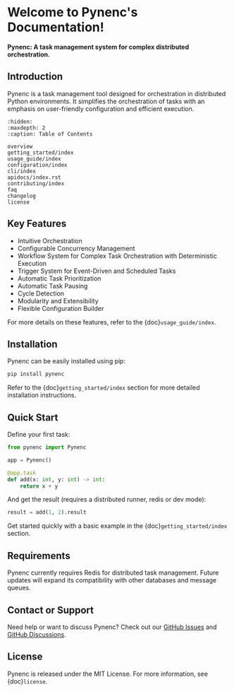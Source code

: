 # Welcome to Pynenc's Documentation!

**Pynenc: A task management system for complex distributed orchestration.**

## Introduction

Pynenc is a task management tool designed for orchestration in distributed Python environments. It simplifies the orchestration of tasks with an emphasis on user-friendly configuration and efficient execution.

```{toctree}
:hidden:
:maxdepth: 2
:caption: Table of Contents

overview
getting_started/index
usage_guide/index
configuration/index
cli/index
apidocs/index.rst
contributing/index
faq
changelog
license
```

## Key Features

- Intuitive Orchestration
- Configurable Concurrency Management
- Workflow System for Complex Task Orchestration with Deterministic Execution
- Trigger System for Event-Driven and Scheduled Tasks
- Automatic Task Prioritization
- Automatic Task Pausing
- Cycle Detection
- Modularity and Extensibility
- Flexible Configuration Builder

For more details on these features, refer to the {doc}`usage_guide/index`.

## Installation

Pynenc can be easily installed using pip:

```bash
pip install pynenc
```

Refer to the {doc}`getting_started/index` section for more detailed installation instructions.

## Quick Start

Define your first task:

```python
from pynenc import Pynenc

app = Pynenc()

@app.task
def add(x: int, y: int) -> int:
    return x + y
```

And get the result (requires a distributed runner, redis or dev mode):

```python
result = add(1, 2).result
```

Get started quickly with a basic example in the {doc}`getting_started/index` section.

## Requirements

Pynenc currently requires Redis for distributed task management. Future updates will expand its compatibility with other databases and message queues.

## Contact or Support

Need help or want to discuss Pynenc? Check out our [GitHub Issues](https://github.com/pynenc/pynenc/issues) and [GitHub Discussions](https://github.com/pynenc/pynenc/discussions).

## License

Pynenc is released under the MIT License. For more information, see {doc}`license`.
